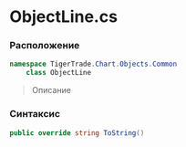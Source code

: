 
# ObjectLine.cs
### Расположение
```csharp
namespace TigerTrade.Chart.Objects.Common  
    class ObjectLine
```

> Описание

### Синтаксис
```csharp
public override string ToString()
```
